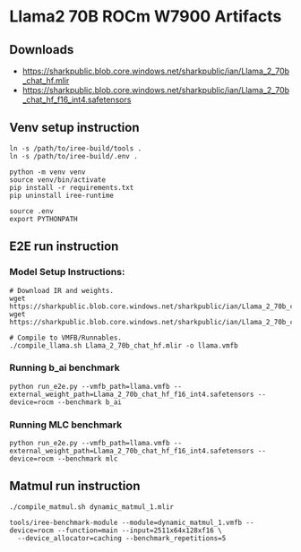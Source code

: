 # Llama2 70B ROCm W7900 Artifacts

## Downloads

* https://sharkpublic.blob.core.windows.net/sharkpublic/ian/Llama_2_70b_chat_hf.mlir
* https://sharkpublic.blob.core.windows.net/sharkpublic/ian/Llama_2_70b_chat_hf_f16_int4.safetensors

## Venv setup instruction

```shell
ln -s /path/to/iree-build/tools .
ln -s /path/to/iree-build/.env .

python -m venv venv
source venv/bin/activate
pip install -r requirements.txt
pip uninstall iree-runtime

source .env
export PYTHONPATH
```

## E2E run instruction

### Model Setup Instructions:

```shell
# Download IR and weights.
wget https://sharkpublic.blob.core.windows.net/sharkpublic/ian/Llama_2_70b_chat_hf.mlir
wget https://sharkpublic.blob.core.windows.net/sharkpublic/ian/Llama_2_70b_chat_hf_f16_int4.safetensors

# Compile to VMFB/Runnables.
./compile_llama.sh Llama_2_70b_chat_hf.mlir -o llama.vmfb
```

### Running b_ai benchmark
```shell
python run_e2e.py --vmfb_path=llama.vmfb --external_weight_path=Llama_2_70b_chat_hf_f16_int4.safetensors --device=rocm --benchmark b_ai
```

### Running MLC benchmark
```shell
python run_e2e.py --vmfb_path=llama.vmfb --external_weight_path=Llama_2_70b_chat_hf_f16_int4.safetensors --device=rocm --benchmark mlc
```

## Matmul run instruction

```shell
./compile_matmul.sh dynamic_matmul_1.mlir

tools/iree-benchmark-module --module=dynamic_matmul_1.vmfb --device=rocm --function=main --input=2511x64x128xf16 \
  --device_allocator=caching --benchmark_repetitions=5
```
